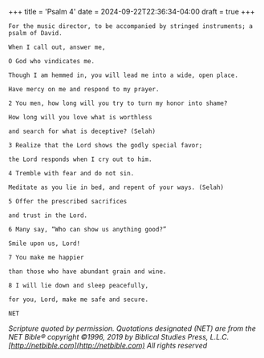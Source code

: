 +++
title = 'Psalm 4'
date = 2024-09-22T22:36:34-04:00
draft = true
+++

```
For the music director, to be accompanied by stringed instruments; a psalm of David.

When I call out, answer me,

O God who vindicates me.

Though I am hemmed in, you will lead me into a wide, open place.

Have mercy on me and respond to my prayer.

2 You men, how long will you try to turn my honor into shame?

How long will you love what is worthless

and search for what is deceptive? (Selah)

3 Realize that the Lord shows the godly special favor;

the Lord responds when I cry out to him.

4 Tremble with fear and do not sin.

Meditate as you lie in bed, and repent of your ways. (Selah)

5 Offer the prescribed sacrifices

and trust in the Lord.

6 Many say, “Who can show us anything good?”

Smile upon us, Lord!

7 You make me happier

than those who have abundant grain and wine.

8 I will lie down and sleep peacefully,

for you, Lord, make me safe and secure.

NET
```



_Scripture quoted by permission. Quotations designated (NET) are from the NET Bible® copyright ©1996, 2019 by Biblical Studies Press, L.L.C. [http://netbible.com](http://netbible.com) All rights reserved_